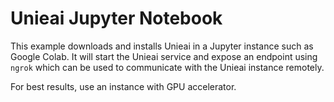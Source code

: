 # Unieai Jupyter Notebook

This example downloads and installs Unieai in a Jupyter instance such as Google Colab. It will start the Unieai service and expose an endpoint using `ngrok` which can be used to communicate with the Unieai instance remotely.

For best results, use an instance with GPU accelerator.
